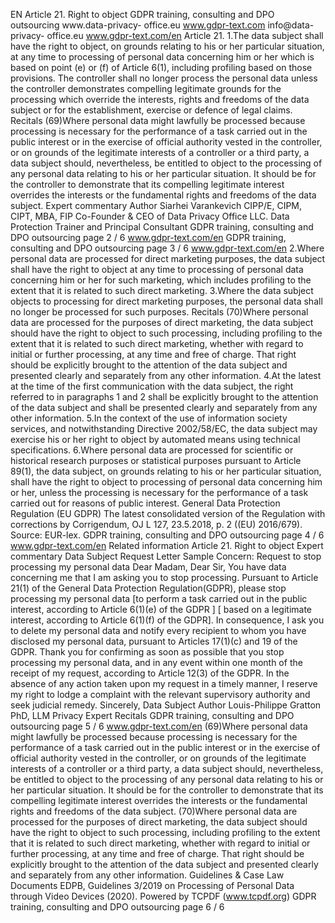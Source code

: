 EN
Article 21.
Right to object
GDPR training, consulting and DPO outsourcing www.data-privacy-
office.eu
www.gdpr-text.com
info@data-privacy-
office.eu
www.gdpr-text.com/en
Article 21.
1.The data subject shall have the right to object, on grounds relating to his or her particular situation, at any time
to processing of personal data concerning him or her which is based on point (e) or (f) of Article 6(1), including
profiling based on those provisions. The controller shall no longer process the personal data unless the controller
demonstrates compelling legitimate grounds for the processing which override the interests, rights and freedoms of
the data subject or for the establishment, exercise or defence of legal claims.
Recitals
(69)Where personal data might lawfully be processed because processing is necessary for the performance of a task carried out in
the public interest or in the exercise of official authority vested in the controller, or on grounds of the legitimate interests of a
controller or a third party, a data subject should, nevertheless, be entitled to object to the processing of any personal data relating to
his or her particular situation. It should be for the controller to demonstrate that its compelling legitimate interest overrides the
interests or the fundamental rights and freedoms of the data subject.
Expert commentary
Author
Siarhei Varankevich
  CIPP/E, CIPM, CIPT, MBA, FIP
  Co-Founder & CEO of Data Privacy Office LLC.
Data Protection Trainer and Principal Consultant
GDPR training, consulting and DPO outsourcing page 2 / 6
www.gdpr-text.com/en
GDPR training, consulting and DPO outsourcing page 3 / 6
www.gdpr-text.com/en
2.Where personal data are processed for direct marketing purposes, the data subject shall have the right to object
at any time to processing of personal data concerning him or her for such marketing, which includes profiling to
the extent that it is related to such direct marketing.
3.Where the data subject objects to processing for direct marketing purposes, the personal data shall no longer be
processed for such purposes.
Recitals
(70)Where personal data are processed for the purposes of direct marketing, the data subject should have the right to object to such
processing, including profiling to the extent that it is related to such direct marketing, whether with regard to initial or further
processing, at any time and free of charge. That right should be explicitly brought to the attention of the data subject and presented
clearly and separately from any other information.
4.At the latest at the time of the first communication with the data subject, the right referred to in paragraphs 1
and 2 shall be explicitly brought to the attention of the data subject and shall be presented clearly and separately
from any other information.
5.In the context of the use of information society services, and notwithstanding Directive 2002/58/EC, the data
subject may exercise his or her right to object by automated means using technical specifications.
6.Where personal data are processed for scientific or historical research purposes or statistical purposes pursuant
to Article 89(1), the data subject, on grounds relating to his or her particular situation, shall have the right to object
to processing of personal data concerning him or her, unless the processing is necessary for the performance of a
task carried out for reasons of public interest.
General Data Protection Regulation (EU GDPR)
The latest consolidated version of the Regulation with corrections by Corrigendum, OJ L 127, 23.5.2018, p. 2
((EU) 2016/679). Source: EUR-lex.
GDPR training, consulting and DPO outsourcing page 4 / 6
www.gdpr-text.com/en
Related information Article 21. Right to object
Expert commentary
Data Subject Request Letter Sample
Concern: Request to stop processing my personal data
Dear Madam, Dear Sir,
You have data concerning me that I am asking you to stop processing.
Pursuant to Article 21(1) of the General Data Protection Regulation(GDPR),
please stop processing my personal data [to perform a task carried out in the
public interest, according to Article 6(1)(e) of the GDPR ] [ based on a
legitimate interest, according to Article 6(1)(f) of the GDPR].
In consequence, I ask you to delete my personal data and notify every
recipient to whom you have disclosed my personal data, pursuant to Articles
17(1)(c) and 19 of the GDPR.
Thank you for confirming as soon as possible that you stop processing my
personal data, and in any event within one month of the receipt of my
request, according to Article 12(3) of the GDPR.
In the absence of any action taken upon my request in a timely manner, I
reserve my right to lodge a complaint with the relevant supervisory authority
and seek judicial remedy.
Sincerely,
Data Subject
Author
Louis-Philippe Gratton
  PhD, LLM
  Privacy Expert
Recitals
GDPR training, consulting and DPO outsourcing page 5 / 6
www.gdpr-text.com/en
(69)Where personal data might lawfully be processed because processing is necessary for the performance of a task
carried out in the public interest or in the exercise of official authority vested in the controller, or on grounds of the
legitimate interests of a controller or a third party, a data subject should, nevertheless, be entitled to object to the
processing of any personal data relating to his or her particular situation. It should be for the controller to demonstrate
that its compelling legitimate interest overrides the interests or the fundamental rights and freedoms of the data
subject.
(70)Where personal data are processed for the purposes of direct marketing, the data subject should have the right to
object to such processing, including profiling to the extent that it is related to such direct marketing, whether with
regard to initial or further processing, at any time and free of charge. That right should be explicitly brought to the
attention of the data subject and presented clearly and separately from any other information.
Guidelines & Case Law
Documents
EDPB, Guidelines 3/2019 on Processing of Personal Data through Video Devices (2020).
Powered by TCPDF (www.tcpdf.org)
GDPR training, consulting and DPO outsourcing page 6 / 6
